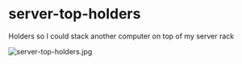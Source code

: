 # server-top-holders

Holders so I could stack another computer on top of my server rack

![server-top-holders.jpg](server-top-holders.jpg)
